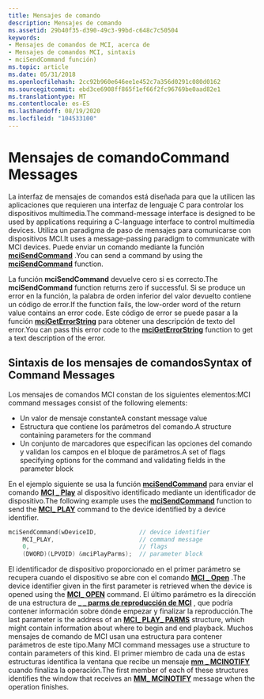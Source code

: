 ```yaml
---
title: Mensajes de comando
description: Mensajes de comando
ms.assetid: 29b40f35-d390-49c3-99bd-c648c7c50504
keywords:
- Mensajes de comandos de MCI, acerca de
- Mensajes de comandos MCI, sintaxis
- mciSendCommand función)
ms.topic: article
ms.date: 05/31/2018
ms.openlocfilehash: 2cc92b960e646ee1e452c7a356d0291c080d0162
ms.sourcegitcommit: ebd3ce6908ff865f1ef66f2fc96769be0aad82e1
ms.translationtype: MT
ms.contentlocale: es-ES
ms.lasthandoff: 08/19/2020
ms.locfileid: "104533100"
---
```

# <a name="command-messages"></a><span data-ttu-id="ad96a-106">Mensajes de comando</span><span class="sxs-lookup"><span data-stu-id="ad96a-106">Command Messages</span></span>

<span data-ttu-id="ad96a-107">La interfaz de mensajes de comandos está diseñada para que la utilicen las aplicaciones que requieren una interfaz de lenguaje C para controlar los dispositivos multimedia.</span><span class="sxs-lookup"><span data-stu-id="ad96a-107">The command-message interface is designed to be used by applications requiring a C-language interface to control multimedia devices.</span></span> <span data-ttu-id="ad96a-108">Utiliza un paradigma de paso de mensajes para comunicarse con dispositivos MCI.</span><span class="sxs-lookup"><span data-stu-id="ad96a-108">It uses a message-passing paradigm to communicate with MCI devices.</span></span> <span data-ttu-id="ad96a-109">Puede enviar un comando mediante la función [**mciSendCommand**](/previous-versions//dd757160(v=vs.85)) .</span><span class="sxs-lookup"><span data-stu-id="ad96a-109">You can send a command by using the [**mciSendCommand**](/previous-versions//dd757160(v=vs.85)) function.</span></span>

<span data-ttu-id="ad96a-110">La función **mciSendCommand** devuelve cero si es correcto.</span><span class="sxs-lookup"><span data-stu-id="ad96a-110">The **mciSendCommand** function returns zero if successful.</span></span> <span data-ttu-id="ad96a-111">Si se produce un error en la función, la palabra de orden inferior del valor devuelto contiene un código de error.</span><span class="sxs-lookup"><span data-stu-id="ad96a-111">If the function fails, the low-order word of the return value contains an error code.</span></span> <span data-ttu-id="ad96a-112">Este código de error se puede pasar a la función [**mciGetErrorString**](/previous-versions//dd757158(v=vs.85)) para obtener una descripción de texto del error.</span><span class="sxs-lookup"><span data-stu-id="ad96a-112">You can pass this error code to the [**mciGetErrorString**](/previous-versions//dd757158(v=vs.85)) function to get a text description of the error.</span></span>

## <a name="syntax-of-command-messages"></a><span data-ttu-id="ad96a-113">Sintaxis de los mensajes de comandos</span><span class="sxs-lookup"><span data-stu-id="ad96a-113">Syntax of Command Messages</span></span>

<span data-ttu-id="ad96a-114">Los mensajes de comandos MCI constan de los siguientes elementos:</span><span class="sxs-lookup"><span data-stu-id="ad96a-114">MCI command messages consist of the following elements:</span></span>

-   <span data-ttu-id="ad96a-115">Un valor de mensaje constante</span><span class="sxs-lookup"><span data-stu-id="ad96a-115">A constant message value</span></span>
-   <span data-ttu-id="ad96a-116">Estructura que contiene los parámetros del comando.</span><span class="sxs-lookup"><span data-stu-id="ad96a-116">A structure containing parameters for the command</span></span>
-   <span data-ttu-id="ad96a-117">Un conjunto de marcadores que especifican las opciones del comando y validan los campos en el bloque de parámetros.</span><span class="sxs-lookup"><span data-stu-id="ad96a-117">A set of flags specifying options for the command and validating fields in the parameter block</span></span>

<span data-ttu-id="ad96a-118">En el ejemplo siguiente se usa la función [**mciSendCommand**](/previous-versions//dd757160(v=vs.85)) para enviar el comando [**MCI \_ Play**](mci-play.md) al dispositivo identificado mediante un identificador de dispositivo.</span><span class="sxs-lookup"><span data-stu-id="ad96a-118">The following example uses the [**mciSendCommand**](/previous-versions//dd757160(v=vs.85)) function to send the [**MCI\_ PLAY**](mci-play.md) command to the device identified by a device identifier.</span></span>


```C++
mciSendCommand(wDeviceID,            // device identifier 
    MCI_PLAY,                        // command message 
    0,                               // flags 
    (DWORD)(LPVOID) &mciPlayParms);  // parameter block 
```



<span data-ttu-id="ad96a-119">El identificador de dispositivo proporcionado en el primer parámetro se recupera cuando el dispositivo se abre con el comando [**MCI \_ Open**](mci-open.md) .</span><span class="sxs-lookup"><span data-stu-id="ad96a-119">The device identifier given in the first parameter is retrieved when the device is opened using the [**MCI\_ OPEN**](mci-open.md) command.</span></span> <span data-ttu-id="ad96a-120">El último parámetro es la dirección de una estructura de [**\_ \_ parms de reproducción de MCI**](mci-play-parms.md) , que podría contener información sobre dónde empezar y finalizar la reproducción.</span><span class="sxs-lookup"><span data-stu-id="ad96a-120">The last parameter is the address of an [**MCI\_ PLAY\_ PARMS**](mci-play-parms.md) structure, which might contain information about where to begin and end playback.</span></span> <span data-ttu-id="ad96a-121">Muchos mensajes de comando de MCI usan una estructura para contener parámetros de este tipo.</span><span class="sxs-lookup"><span data-stu-id="ad96a-121">Many MCI command messages use a structure to contain parameters of this kind.</span></span> <span data-ttu-id="ad96a-122">El primer miembro de cada una de estas estructuras identifica la ventana que recibe un mensaje [**mm \_ MCINOTIFY**](mm-mcinotify.md) cuando finaliza la operación.</span><span class="sxs-lookup"><span data-stu-id="ad96a-122">The first member of each of these structures identifies the window that receives an [**MM\_ MCINOTIFY**](mm-mcinotify.md) message when the operation finishes.</span></span>

 

 